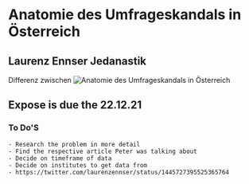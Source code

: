 # Anatomie des Umfrageskandals in Österreich

## Laurenz Ennser Jedanastik
Differenz zwischen
![Anatomie des Umfrageskandals in Österreich](/Users/anton/Documents/University/Semester_7/Bachelor_Thesis/images/diff.png)

## Expose is due the 22.12.21

### To Do'S
    - Research the problem in more detail
    - Find the respective article Peter was talking about
    - Decide on timeframe of data
    - Decide on institutes to get data from
    - https://twitter.com/laurenzennser/status/1445727395525365764 

